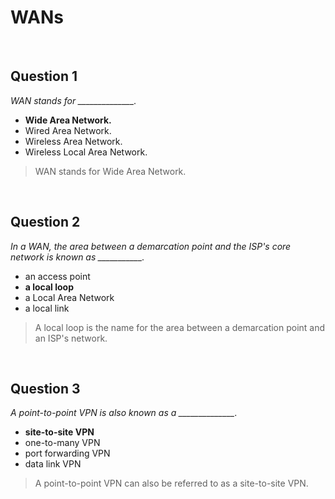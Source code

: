 # WANs

<br>

## Question 1

*WAN stands for ______________.*

* **Wide Area Network.**
* Wired Area Network.
* Wireless Area Network.
* Wireless Local Area Network.

> WAN stands for Wide Area Network.

<br>

## Question 2

*In a WAN, the area between a demarcation point and the ISP's core network is known as ___________.*

* an access point
* **a local loop**
* a Local Area Network
* a local link

> A local loop is the name for the area between a demarcation point and an ISP's network.

<br>

## Question 3

*A point-to-point VPN is also known as a ______________.*

* **site-to-site VPN**
* one-to-many VPN
* port forwarding VPN
* data link VPN

> A point-to-point VPN can also be referred to as a site-to-site VPN.